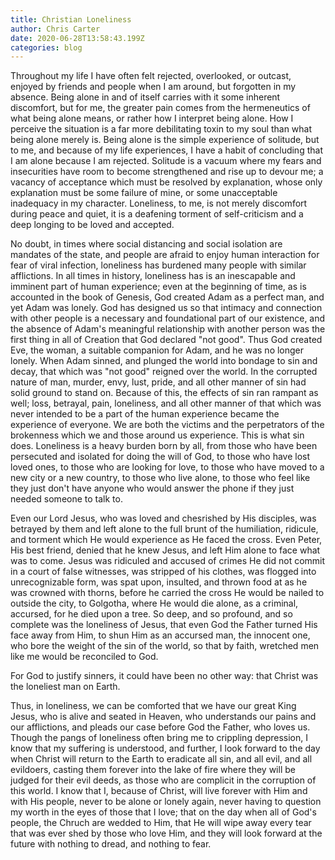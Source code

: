 ```yaml
---
title: Christian Loneliness
author: Chris Carter
date: 2020-06-28T13:58:43.199Z
categories: blog
---
```

Throughout my life I have often felt rejected, overlooked, or outcast, enjoyed by friends and people when I am around, but forgotten in my absence. Being alone in and of itself carries with it some inherent discomfort, but for me, the greater pain comes from the hermeneutics of what being alone means, or rather how I interpret being alone. How I perceive the situation is a far more debilitating toxin to my soul than what being alone merely is. Being alone is the simple experience of solitude, but to me, and because of my life experiences, I have a habit of concluding that I am alone because I am rejected. Solitude is a vacuum where my fears and insecurities have room to become strengthened and rise up to devour me; a vacancy of acceptance which must be resolved by explanation, whose only explanation must be some failure of mine, or some unacceptable inadequacy in my character. Loneliness, to me, is not merely discomfort during peace and quiet, it is a deafening torment of self-criticism and a deep longing to be loved and accepted. 

No doubt, in times where social distancing and social isolation are mandates of the state, and people are afraid to enjoy human interaction for fear of viral infection, loneliness has burdened many people with similar afflictions. In all times in history, loneliness has is an inescapable and imminent part of human experience; even at the beginning of time, as is accounted in the book of Genesis, God created Adam as a perfect man, and yet Adam was lonely. God has designed us so that intimacy and connection with other people is a necessary and foundational part of our existence, and the absence of Adam's meaningful relationship with another person was the first thing in all of Creation that God declared "not good". Thus God created Eve, the woman, a suitable companion for Adam, and he was no longer lonely. When Adam sinned, and plunged the world into bondage to sin and decay, that which was "not good" reigned over the world. In the corrupted nature of man, murder, envy, lust, pride, and all other manner of sin had solid ground to stand on. Because of this, the effects of sin ran rampant as well; loss, betrayal, pain, loneliness, and all other manner of that which was never intended to be a part of the human experience became the experience of everyone. We are both the victims and the perpetrators of the brokenness which we and those around us experience. This is what sin does. Loneliness is a heavy burden born by all, from those who have been persecuted and isolated for doing the will of God, to those who have lost loved ones, to those who are looking for love, to those who have moved to a new city or a new country, to those who live alone, to those who feel like they just don't have anyone who would answer the phone if they just needed someone to talk to. 

Even our Lord Jesus, who was loved and chesrished by His disciples, was betrayed by them and left alone to the full brunt of the humiliation, ridicule, and torment which He would experience as He faced the cross. Even Peter, His best friend, denied that he knew Jesus, and left Him alone to face what was to come. Jesus was ridiculed and accused of crimes He did not commit in a court of false witnesses, was stripped of his clothes, was flogged into unrecognizable form, was spat upon, insulted, and thrown food at as he was crowned with thorns, before he carried the cross He would be nailed to outside the city, to Golgotha, where He would die alone, as a criminal, accursed, for he died upon a tree. So deep, and so profound, and so complete was the loneliness of Jesus, that even God the Father turned His face away from Him, to shun Him as an accursed man, the innocent one, who bore the weight of the sin of the world, so that by faith, wretched men like me would be reconciled to God. 

For God to justify sinners, it could have been no other way: that Christ was the loneliest man on Earth. 

Thus, in loneliness, we can be comforted that we have our great King Jesus, who is alive and seated in Heaven, who understands our pains and our afflictions, and pleads our case before God the Father, who loves us. Though the pangs of loneliness often bring me to crippling depression, I know that my suffering is understood, and further, I look forward to the day when Christ will return to the Earth to eradicate all sin, and all evil, and all evildoers, casting them forever into the lake of fire where they will be judged for their evil deeds, as those who are complicit in the corruption of this world. I know that I, because of Christ, will live forever with Him and with His people, never to be alone or lonely again, never having to question my worth in the eyes of those that I love; that on the day when all of God's people, the Chruch are wedded to Him, that He will wipe away every tear that was ever shed by those who love Him, and they will look forward at the future with nothing to dread, and nothing to fear.